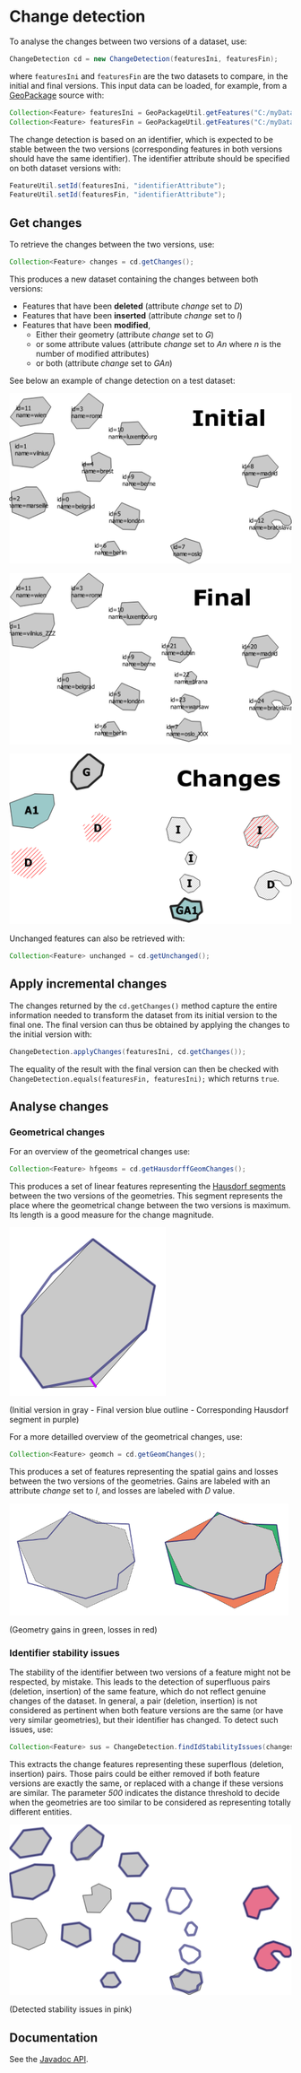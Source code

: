 # Change detection

To analyse the changes between two versions of a dataset, use:

```java
ChangeDetection cd = new ChangeDetection(featuresIni, featuresFin);
```

where `featuresIni` and `featuresFin` are the two datasets to compare, in the initial and final versions. This input data can be loaded, for example, from a [GeoPackage](https://www.geopackage.org/) source with:

```java
Collection<Feature> featuresIni = GeoPackageUtil.getFeatures("C:/myDatasetVersion2015.gpkg");
Collection<Feature> featuresFin = GeoPackageUtil.getFeatures("C:/myDatasetVersion2020.gpkg");
```

The change detection is based on an identifier, which is expected to be stable between the two versions (corresponding features in both versions should have the same identifier). The identifier attribute should be specified on both dataset versions with:

```java
FeatureUtil.setId(featuresIni, "identifierAttribute");
FeatureUtil.setId(featuresFin, "identifierAttribute");
```

## Get changes

To retrieve the changes between the two versions, use:

```java
Collection<Feature> changes = cd.getChanges();
```

This produces a new dataset containing the changes between both versions:
- Features that have been **deleted** (attribute *change* set to *D*)
- Features that have been **inserted** (attribute *change* set to *I*)
- Features that have been **modified**,
    * Either their geometry (attribute *change* set to *G*)
    * or some attribute values (attribute *change* set to *An* where *n* is the number of modified attributes)
    * or both (attribute *change* set to *GAn*)

See below an example of change detection on a test dataset:

<kbd><img src="img/ini.png" /></kbd>

<kbd><img src="img/fin.png" /></kbd>

<kbd><img src="img/changes.png" /></kbd>

Unchanged features can also be retrieved with:

```java
Collection<Feature> unchanged = cd.getUnchanged();
```

## Apply incremental changes

The changes returned by the ``cd.getChanges()`` method capture the entire information needed to transform the dataset from its initial version to the final one. The final version can thus be obtained by applying the changes to the initial version with:

```java
ChangeDetection.applyChanges(featuresIni, cd.getChanges());
```

The equality of the result with the final version can then be checked with ``ChangeDetection.equals(featuresFin, featuresIni);`` which returns ``true``.

## Analyse changes

### Geometrical changes

For an overview of the geometrical changes use: 

```java
Collection<Feature> hfgeoms = cd.getHausdorffGeomChanges();
```

This produces a set of linear features representing the [Hausdorf segments](https://en.wikipedia.org/wiki/Hausdorff_distance) between the two versions of the geometries. This segment represents the place where the geometrical change between the two versions is maximum. Its length is a good measure for the change magnitude.

<kbd><img src="img/hausdorf_segment.png" /></kbd>

(Initial version in gray - Final version blue outline - Corresponding Hausdorf segment in purple)

For a more detailled overview of the geometrical changes, use:

```java
Collection<Feature> geomch = cd.getGeomChanges();
```
This produces a set of features representing the spatial gains and losses between the two versions of the geometries. Gains are labeled with an attribute *change* set to *I*, and losses are labeled with *D* value.

<kbd><img src="img/geomch.png" /></kbd>

(Geometry gains in green, losses in red)

### Identifier stability issues

The stability of the identifier between two versions of a feature might not be respected, by mistake. This leads to the detection of superfluous pairs (deletion, insertion) of the same feature, which do not reflect genuine changes of the dataset. In general, a pair (deletion, insertion) is not considered as pertinent when both feature versions are the same (or have very similar geometries), but their identifier has changed. To detect such issues, use:

```java
Collection<Feature> sus = ChangeDetection.findIdStabilityIssues(changes, 500);
```

This extracts the change features representing these superflous (deletion, insertion) pairs. Those pairs could be either removed if both feature versions are exactly the same, or replaced with a change if these versions are similar. The parameter *500* indicates the distance threshold to decide when the geometries are too similar to be considered as representing totally different entities.

<kbd><img src="img/id_stab_issues.png" /></kbd>

(Detected stability issues in pink)

## Documentation

See the [Javadoc API](https://eurostat.github.io/JGiscoTools/src/site/apidocs/eu/europa/ec/eurostat/jgiscotools/changedetection/ChangeDetection.html).
